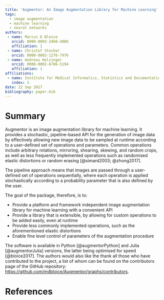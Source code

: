 ```yaml
---
title: 'Augmentor: An Image Augmentation Library for Machine Learning'
tags:
  - image augmentation
  - machine learning
  - neural networks
authors:
 - name: Marcus D Bloice
   orcid: 0000-0002-2468-4086
   affiliation: 1
 - name: Christof Stocker
   orcid: 0000-0002-1276-7976
 - name: Andreas Holzinger
   orcid: 0000-0002-6786-5194
   affiliation: 1
affiliations:
 - name: Institute for Medical Informatics, Statistics and Documentation, Medical University of Graz, Austria
   index: 1
date: 22 Sep 2017
bibliography: paper.bib
---
```


# Summary

Augmentor is an image augmentation library for machine learning. It provides a stochastic, pipeline-based API for the generation of image data by effectively allowing new image data to be sampled at runtime according to a user-defined set of operations and parameters. Common operations include arbitrary rotations, mirroring, shearing, skewing, and random crops, as well as less frequently implemented operations such as randomised elastic distortions or random erasing [@simard2003; @zhong2017].

The pipeline approach means that images are passed through a user-defined set of operations sequentially, where each operation is applied stochastically according to a probability parameter that is also defined by the user.

The goal of the package, therefore, is to:

- Provide a platform and framework independent image augmentation library for machine learning with a convenient API
- Provide a library that is extensible, by allowing for custom operations to be added easily, even at runtime
- Provide less commonly implemented operations, such as the aforementioned elastic distortions
- Enable fine level control of parameters of the augmentation procedure

The software is available in Python [@augmentorPython] and Julia [@augmentorJulia] versions, the latter being optimised for speed [@bloice2017]. The authors would also like the thank all those who have contributed to the project, a list of whom can be found on the contributors page of the GitHub repository: <https://github.com/mdbloice/Augmentor/graphs/contributors>.

# References

